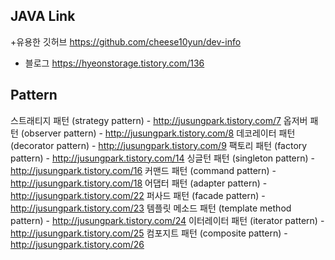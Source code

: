  JAVA Link
--------------
+유용한 깃허브
https://github.com/cheese10yun/dev-info

+ 블로그
https://hyeonstorage.tistory.com/136


Pattern
--------
스트래티지 패턴 (strategy pattern) - http://jusungpark.tistory.com/7
옵저버 패턴 (observer pattern) - http://jusungpark.tistory.com/8
데코레이터 패턴 (decorator pattern) - http://jusungpark.tistory.com/9
팩토리 패턴 (factory pattern) - http://jusungpark.tistory.com/14
싱글턴 패턴 (singleton pattern) - http://jusungpark.tistory.com/16
커맨드 패턴 (command pattern) - http://jusungpark.tistory.com/18
어댑터 패턴 (adapter pattern) - http://jusungpark.tistory.com/22
퍼사드 패턴 (facade pattern) - http://jusungpark.tistory.com/23
템플릿 메소드 패턴 (template method pattern) - http://jusungpark.tistory.com/24
이터레이터 패턴 (iterator pattern) - http://jusungpark.tistory.com/25
컴포지트 패턴 (composite pattern) - http://jusungpark.tistory.com/26
